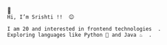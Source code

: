 👋   
` Hi, I’m Srishti !!  😊 `  


 `I am 20 and interested in frontend technologies  .`     
 `Exploring languages like Python 🐍 and Java ♨️  .`


<!---
sris-14/sris-14 is a ✨ special ✨ repository because its `README.md` (this file) appears on your GitHub profile.
You can click the Preview link to take a look at your changes.
--->

